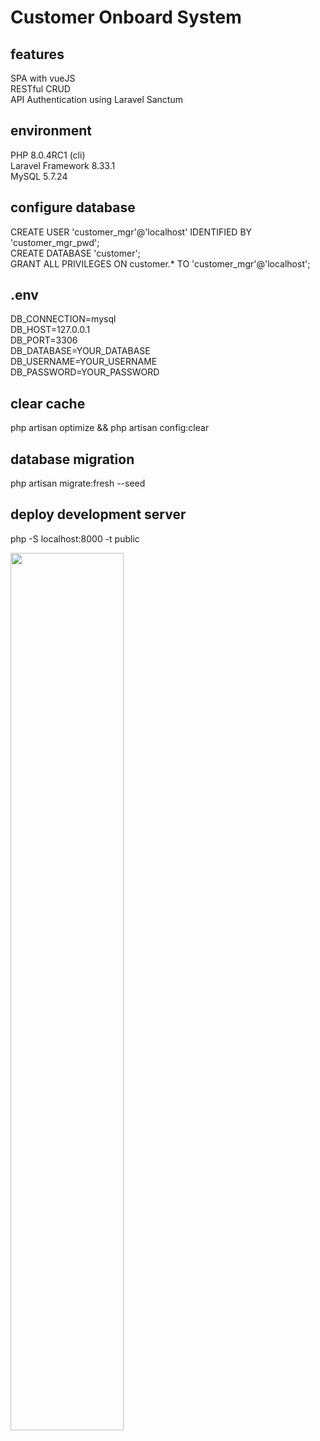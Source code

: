 # Customer Onboard System

## features
SPA with vueJS  
RESTful CRUD  
API Authentication using Laravel Sanctum  

## environment
PHP 8.0.4RC1 (cli)  
Laravel Framework 8.33.1  
MySQL 5.7.24  

## configure database
CREATE USER 'customer_mgr'@'localhost' IDENTIFIED BY 'customer_mgr_pwd';  
CREATE DATABASE 'customer';  
GRANT ALL PRIVILEGES ON customer.* TO 'customer_mgr'@'localhost';  

## .env
DB_CONNECTION=mysql  
DB_HOST=127.0.0.1  
DB_PORT=3306  
DB_DATABASE=YOUR_DATABASE  
DB_USERNAME=YOUR_USERNAME  
DB_PASSWORD=YOUR_PASSWORD  

## clear cache
php artisan optimize && php artisan config:clear

## database migration
php artisan migrate:fresh --seed

## deploy development server
php -S localhost:8000 -t public

<img src="../master/screenshots/portal-about.JPG" width="60%">
